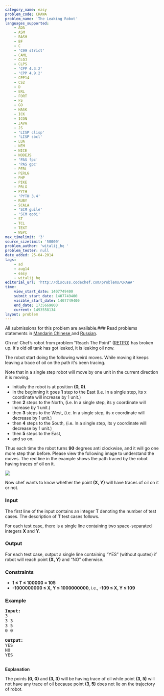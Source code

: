 ```yaml
---
category_name: easy
problem_code: CRAWA
problem_name: 'The Leaking Robot'
languages_supported:
    - ADA
    - ASM
    - BASH
    - BF
    - C
    - 'C99 strict'
    - CAML
    - CLOJ
    - CLPS
    - 'CPP 4.3.2'
    - 'CPP 4.9.2'
    - CPP14
    - CS2
    - D
    - ERL
    - FORT
    - FS
    - GO
    - HASK
    - ICK
    - ICON
    - JAVA
    - JS
    - 'LISP clisp'
    - 'LISP sbcl'
    - LUA
    - NEM
    - NICE
    - NODEJS
    - 'PAS fpc'
    - 'PAS gpc'
    - PERL
    - PERL6
    - PHP
    - PIKE
    - PRLG
    - PYTH
    - 'PYTH 3.4'
    - RUBY
    - SCALA
    - 'SCM guile'
    - 'SCM qobi'
    - ST
    - TCL
    - TEXT
    - WSPC
max_timelimit: '3'
source_sizelimit: '50000'
problem_author: 'witalij_hq '
problem_tester: null
date_added: 25-04-2014
tags:
    - ad
    - aug14
    - easy
    - witalij_hq
editorial_url: 'http://discuss.codechef.com/problems/CRAWA'
time:
    view_start_date: 1407749400
    submit_start_date: 1407749400
    visible_start_date: 1407749400
    end_date: 1735669800
    current: 1493558134
layout: problem
---
```

All submissions for this problem are available.###  Read problems statements in [Mandarin Chinese ](http://www.codechef.com/download/translated/AUG14/mandarin/CRAWA.pdf) and [Russian](http://www.codechef.com/download/translated/AUG14/russian/CRAWA.pdf).

Oh no! Chef’s robot from problem "Reach The Point" ([RETPO](http://www.codechef.com/JULY14/problems/RETPO)) has broken up.
It's old oil tank has got leaked, it is leaking oil now.

The robot start doing the following weird moves. While moving it keeps leaving a trace of oil on the path it's been tracing.

Note that in a single step robot will move by one unit in the current direction it is moving.

- Initially the robot is at position **(0, 0)**.
- In the beginning it goes **1** step to the East (i.e. In a single step, its x coordinate will increase by 1 unit.)
- then **2** steps to the North, (i.e. In a single step, its y coordinate will increase by 1 unit.)
- then **3** steps to the West, (i.e. In a single step, its x coordinate will decrease by 1 unit.)
- then **4** steps to the South, (i.e. In a single step, its y coordinate will decrease by 1 unit.)
- then **5** steps to the East,
- and so on.

Thus each time the robot turns **90** degrees anti clockwise, and it will go one more step than before. Please view the following image to
understand the moves. The red line in the example shows the path traced by the robot having traces of oil on it.

![](/download/extimages/710d177e399e290360c2909ce910794f.jpg)

Now chef wants to know whether the point **(X, Y)** will have traces of oil on it or not.

### Input

The first line of the input contains an integer **T** denoting the number of test cases. The description of **T** test cases follows.

For each test case, there is a single line containing two space-separated integers **X** and **Y**.

### Output

For each test case, output a single line containing “YES” (without quotes) if robot will reach point **(X, Y)** and “NO” otherwise.

### Constraints

- **1 ≤ T ≤ 100000 = 105**
- **-1000000000 ≤ X, Y ≤ 1000000000**, i.e., **-109 ≤ X, Y ≤ 109**

### Example

<pre><b>Input:</b>
3
3 3
3 5
0 0

<b>Output:</b>
YES
NO
YES

</pre>
 **Explanation**

The points **(0, 0)** and **(3, 3)** will be having trace of oil while point **(3, 5)** will not have any trace of oil because point **(3, 5)** does not lie on the trajectory of robot.
